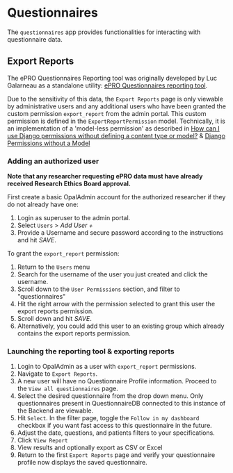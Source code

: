 <!--
SPDX-FileCopyrightText: Copyright (C) 2022 Opal Health Informatics Group at the Research Institute of the McGill University Health Centre <john.kildea@mcgill.ca>

SPDX-License-Identifier: AGPL-3.0-or-later
-->

# Questionnaires

The `questionnaires` app provides functionalities for interacting with questionnaire data.

## Export Reports

The ePRO Questionnaires Reporting tool was originally developed by Luc Galarneau as a standalone utility: [ePRO Questionnaires reporting tool][questionnaire-reporting-repo].

Due to the sensitivity of this data, the `Export Reports` page is only viewable by administrative users and any additional users who have been granted the custom permission `export_report` from the admin portal. This custom permission is defined in the `ExportReportPermission` model. Technically, it is an implementation of a 'model-less permission' as described in [How can I use Django permissions without defining a content type or model?][django-modelless-perms-stackoverflow] & [Django Permissions without a Model][django-modelless-perms-github]

### Adding an authorized user

**Note that any researcher requesting ePRO data must have already received Research Ethics Board approval.**

First create a basic OpalAdmin account for the authorized researcher if they do not already have one:

1. Login as superuser to the admin portal.
2. Select `Users` > *Add User +*
3. Provide a Username and secure password according to the instructions and hit *SAVE*.

To grant the `export_report` permission:

1. Return to the `Users` menu
2. Search for the username of the user you just created and click the username.
3. Scroll down to the `User Permissions` section, and filter to "questionnaires"
4. Hit the right arrow with the permission selected to grant this user the export reports permission.
5. Scroll down and hit *SAVE*.
6. Alternatively, you could add this user to an existing group which already contains the export reports permission.

### Launching the reporting tool & exporting reports

1. Login to OpalAdmin as a user with `export_report` permissions.
2. Navigate to `Export Reports`.
3. A new user will have no Questionnaire Profile information. Proceed to the `View all questionnaires` page.
4. Select the desired questionnaire from the drop down menu. Only questionnaires present in QuestionnaireDB connected to this instance of the Backend are viewable.
5. Hit `Select`. In the filter page, toggle the `Follow in my dashboard` checkbox if you want fast access to this questionnaire in the future.
6. Adjust the date, questions, and patients filters to your specifications.
7. Click `View Report`
8. View results and optionally export as CSV or Excel
9. Return to the first `Export Reports` page and verify your questionnaire profile now displays the saved questionnaire.

<!-- Link identifiers -->
[django-modelless-perms-github]: https://github.com/surfer190/fixes/blob/master/docs/django/django-permissions-without-a-model.md
[django-modelless-perms-stackoverflow]: https://stackoverflow.com/questions/13932774/how-can-i-use-django-permissions-without-defining-a-content-type-or-model
[questionnaire-reporting-repo]: https://gitlab.com/opalmedapps/opalquestionnairesDB
